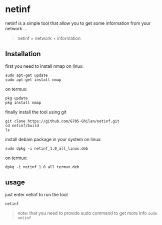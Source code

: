 ﻿# netinf
netinf is a simple tool
that allow you to get some information
from your network ...
>netinf = network + information

## Installation
first you need to install nmap
on linux:
```
sudo apt-get update
sudo apt-get install nmap
```
on termux:
```
pkg update
pkg install nmap
```

finally install the tool using git
```
git clone https://github.com/G705-Ghilan/netinf.git
cd netinf/build
ls
```

install debain package in your system
on linux:
```
sudo dpkg -i netinf_1.0_all_linux.deb
```
on termux:
```
dpkg -i netinf_1.0_all_termux.deb
```


## usage
just enter netinf to run the tool
```
netinf
```
>note: that you need to provide sudo command to get more info ```sudo netinf```


